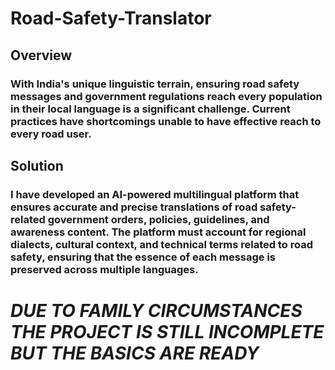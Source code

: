 # Road-Safety-Translator
## Overview
### With India's unique linguistic terrain, ensuring road safety messages and government regulations reach every population in their local language is a significant challenge. Current practices have shortcomings unable to have effective reach to every road user.
## Solution
### I have developed an AI-powered multilingual platform that ensures accurate and precise translations of road safety-related government orders, policies, guidelines, and awareness content. The platform must account for regional dialects, cultural context, and technical terms related to road safety, ensuring that the essence of each message is preserved across multiple languages.
# *DUE TO FAMILY CIRCUMSTANCES THE PROJECT IS STILL INCOMPLETE BUT THE BASICS ARE READY*
